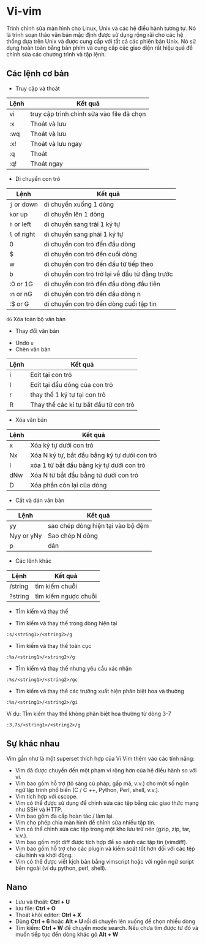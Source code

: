 # Vi-vim

Trình chỉnh sửa màn hình cho Linux, Unix và các hệ điều hành tương tự. Nó là trình soạn thảo văn bản mặc định được sử dụng rộng rãi cho các hệ thống dựa trên Unix và được cung cấp với tất cả các phiên bản Unix. Nó sử dụng hoàn toàn bằng bàn phím và cung cấp các giao diện rất hiệu quả để chỉnh sửa các chương trình và tập lệnh.

## Các lệnh cơ bản

* Truy cập và thoát 

|Lệnh|Kết quả|
|----|-------|
|vi <filename>|truy cập trình chỉnh sửa vào file đã chọn|
|:x|Thoát và lưu|
|:wq|Thoát và lưu|
|:x!|Thoát và lưu ngay|
|:q|Thoát|
|:q!|Thoát ngay|

* Di chuyển con trỏ

|Lệnh|Kết quả|
|----|-------|
|`j` or down|di chuyển xuống 1 dòng|
|`k`or up|di chuyển lên 1 dòng|
|`h` or left|di chuyển sang trái 1 ký tự|
|`l` of right|di chuyển sang phải 1 ký tự|
|0|di chuyển con trỏ đến đầu dòng|
|$|di chuyển con trỏ đến cuối dòng|
|w|di chuyển con trỏ đến đầu từ tiếp theo|
|b|di chuyển con trỏ trở lại về đầu từ đằng trước|
|:0 or 1G|di chuyển con trỏ đến đầu dòng đầu tiên|
|:n or nG|di chuyển con trỏ đến đầu dòng n|
|:$ or G|di chuyển con trỏ đến dòng cuối tập tin|

`dG` Xóa toàn bộ văn bản
* Thay đổi văn bản

- Undo `u`
- Chèn văn bản

|Lệnh|Kết quả|
|----|-------|
|i|Edit tại con trỏ|
|I|Edit tại đầu dòng của con trỏ|
|r|thay thế 1 ký tự tại con trỏ|
|R|Thay thế các kí tự bắt đầu từ con trỏ|

- Xóa văn bản

|Lệnh|Kết quả|
|----|-------|
|x|Xóa ký tự dưới con trỏ|
|Nx|Xóa N ký tự, bắt đầu bẳng ký tự dưói con trỏ|
|l|xóa 1 từ bắt đầu bằng kỳ tự dưới con trỏ|
|dNw|Xóa N từ bắt đầu bằng từ dưới con trỏ|
|D|Xóa phần còn lại của dòng|

- Cắt và dán văn bản

|Lệnh|Kết quả|
|----|-------|
|yy|sao chép dòng hiện tại vào bộ đệm|
|Nyy or yNy| Sao chép N dòng|
|p|dán|

* Các lênh khác

|Lệnh|Kết quả|
|----|-------|  
|/string|tìm kiếm chuỗi|
|?string|tìm kiếm ngược chuỗi|

* TÌm kiếm và thay thế

- Tìm kiếm và thay thế trong dòng hiện tại
```
:s/<string1>/<string2>/g
```
- Tìm kiếm và thay thế toàn cục
```
:%s/<string1>/<string2>/g 
```
- TÌm kiếm và thay thế nhưng yêu cầu xác nhận
```
:%s/<string1>/<string2>/gc
```
- Tìm kiếm và thay thế các trường xuất hiện phân biệt hoa và thường
```
:%s/<string1>/<string2>/gi 
```
Ví dụ:
TÌm kiếm thay thế không phân biệt hoa thường từ dòng 3-7
```
:3,7s/<string1>/<string2>/g 
```

## Sự khác nhau

Vim gần như là một superset thích hợp của Vi
Vim thêm vào các tính năng:
* Vim đã được chuyển đến một phạm vi rộng hơn của hệ điều hành so với vi.
* Vim bao gồm hỗ trợ (tô sáng cú pháp, gấp mã, v.v.) cho một số ngôn ngữ lập trình phổ biến (C / C ++, Python, Perl, shell, v.v.).
* Vim tích hợp với cscope.
* Vim có thể được sử dụng để chỉnh sửa các tệp bằng các giao thức mạng như SSH và HTTP.
* Vim bao gồm đa cấp hoàn tác / làm lại.
* Vim cho phép chia màn hình để chỉnh sửa nhiều tập tin.
* Vim có thể chỉnh sửa các tệp trong một kho lưu trữ nén (gzip, zip, tar, v.v.).
* Vim bao gồm một diff được tích hợp để so sánh các tập tin (vimdiff).
* Vim bao gồm hỗ trợ cho các plugin và kiểm soát tốt hơn đối với các tệp cấu hình và khởi động.
* Vim có thể được viết kịch bản bằng vimscript hoặc với ngôn ngữ script bên ngoài (ví dụ python, perl, shell).

## Nano
* Lưu và thoát: **Ctrl + U**
* lưu file: **Ctrl + O**
* Thoát khỏi editor: **Ctrl +  X**
* Dùng **Ctrl + 6** hoặc **Alt + U** rồi di chuyển lên xuống để chọn nhiều dòng
* Tìm kiếm: **Ctrl + W** để chuyển mode search. Nếu chưa tìm được từ đó và muốn tiếp tục đến dòng khác gõ **Alt + W**